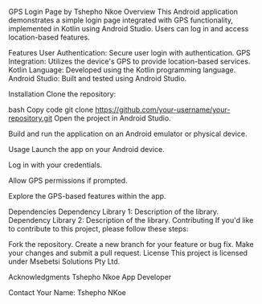 GPS Login Page by Tshepho Nkoe
Overview
This Android application demonstrates a simple login page integrated with GPS functionality, implemented in Kotlin using Android Studio. Users can log in and access location-based features.

Features
User Authentication: Secure user login with authentication.
GPS Integration: Utilizes the device's GPS to provide location-based services.
Kotlin Language: Developed using the Kotlin programming language.
Android Studio: Built and tested using Android Studio.


Installation
Clone the repository:

bash
Copy code
git clone https://github.com/your-username/your-repository.git
Open the project in Android Studio.

Build and run the application on an Android emulator or physical device.

Usage
Launch the app on your Android device.

Log in with your credentials.

Allow GPS permissions if prompted.

Explore the GPS-based features within the app.

Dependencies
Dependency Library 1: Description of the library.
Dependency Library 2: Description of the library.
Contributing
If you'd like to contribute to this project, please follow these steps:

Fork the repository.
Create a new branch for your feature or bug fix.
Make your changes and submit a pull request.
License
This project is licensed under Msebetsi Solutions Pty Ltd.

Acknowledgments
Tshepho Nkoe App Developer

Contact
Your Name: Tshepho NKoe
